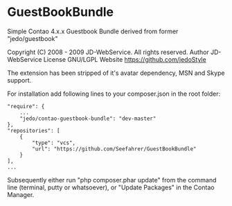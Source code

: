 # GuestBookBundle
Simple Contao 4.x.x Guestbook Bundle derived from former "jedo/guestbook"

Copyright &#40;C&#41; 2008 - 2009 JD-WebService. All rights reserved.
Author     JD-WebService
License    GNU/LGPL
Website    https://github.com/jedoStyle

The extension has been stripped of it's avatar dependency, MSN and Skype support.

For installation add following lines to your composer.json in the root folder:

    "require": {
        ...   
        "jedo/contao-guestbook-bundle": "dev-master"
    },
    "repositories": [
        {
            "type": "vcs",
            "url": "https://github.com/Seefahrer/GuestBookBundle"
        }
    ],
    ...
    
    
    
Subsequently either run "php composer.phar update" from the command line (terminal, putty or whatsoever),
or "Update Packages" in the Contao Manager.
